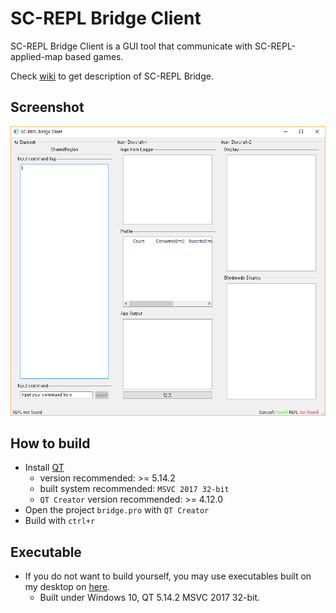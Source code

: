 # SC-REPL Bridge Client

SC-REPL Bridge Client is a GUI tool that communicate with SC-REPL-applied-map based games.

Check [wiki](https://github.com/mighty1231/screpl/wiki/Bridge) to get description of SC-REPL Bridge.

## Screenshot

![SC-REPL Bridge Client](screenshot.PNG)

## How to build

* Install [QT](https://www.qt.io)
    * version recommended: >= 5.14.2
    * built system recommended: `MSVC 2017 32-bit`
    * `QT Creator` version recommended: >= 4.12.0
* Open the project `bridge.pro` with `QT Creator`
* Build with `ctrl+r`

## Executable
* If you do not want to build yourself, you may use executables built on my desktop on [here](https://github.com/mighty1231/screpl/releases).
    * Built under Windows 10, QT 5.14.2 MSVC 2017 32-bit.

